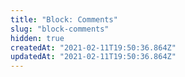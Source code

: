 ```yaml
---
title: "Block: Comments"
slug: "block-comments"
hidden: true
createdAt: "2021-02-11T19:50:36.864Z"
updatedAt: "2021-02-11T19:50:36.864Z"
---
```


